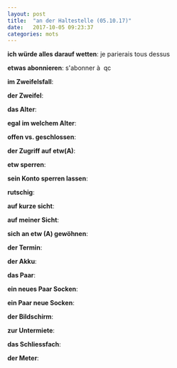```yaml
---
layout: post
title:  "an der Haltestelle (05.10.17)"
date:   2017-10-05 09:23:37
categories: mots
---
```


**ich würde alles darauf wetten**: je parierais tous dessus

**etwas abonnieren**: s'abonner à  qc

**im Zweifelsfall**: 

**der Zweifel**:

**das Alter**:

**egal im welchem Alter**:

**offen vs. geschlossen**: 

**der Zugriff auf etw(A)**:

**etw sperren**:

**sein Konto sperren lassen**:

**rutschig**:

**auf kurze sicht**:

**auf meiner Sicht**:

**sich an etw (A) gewöhnen**:

**der Termin**:

**der Akku**:

**das Paar**:

**ein neues Paar Socken**:

**ein Paar neue Socken**:

**der Bildschirm**: 

**zur Untermiete**:

**das Schliessfach**:

**der Meter**:
